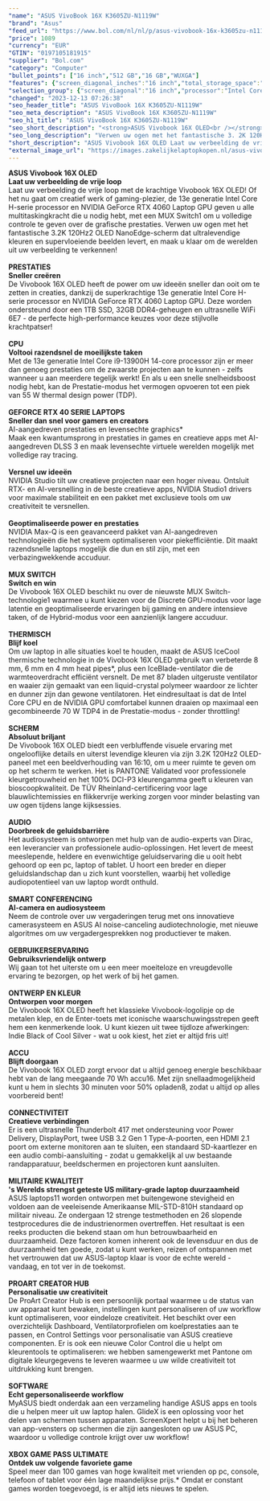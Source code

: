 ```yaml
---
"name": "ASUS VivoBook 16X K3605ZU-N1119W"
"brand": "Asus"
"feed_url": "https://www.bol.com/nl/nl/p/asus-vivobook-16x-k3605zu-n1119w/9300000148951371"
"price": 1089
"currency": "EUR"
"GTIN": "0197105181915"
"supplier": "Bol.com"
"category": "Computer"
"bullet_points": ["16 inch","512 GB","16 GB","WUXGA"]
"features": {"screen_diagonal_inches":"16 inch","total_storage_space":"512 GB","memory_size":"16 GB","graphics":"WUXGA"}
"selection_group": {"screen_diagonal":"16 inch","processor":"Intel Core i7","changed_price_past_3_days":false,"product_family":"VivoBook"}
"changed": "2023-12-13 07:26:38"
"seo_header_title": "ASUS VivoBook 16X K3605ZU-N1119W"
"seo_meta_description": "ASUS VivoBook 16X K3605ZU-N1119W"
"seo_h1_title": "ASUS VivoBook 16X K3605ZU-N1119W"
"seo_short_description": "<strong>ASUS Vivobook 16X OLED<br /></strong> <strong>Laat uw verbeelding de vrije loop<br /></strong>Laat uw verbeelding de vrije loop met de krachtige Vivobook 16X OLED! Of het nu gaat om creatief werk of gaming-plezier, de 13e generatie Intel Core H-serie processor en NVIDIA GeForce RTX 4060 Laptop GPU geven u alle multitaskingkracht die u nodig hebt, met een MUX Switch1 om u volledige controle te geven over de grafische prestaties."
"seo_long_description": "Verwen uw ogen met het fantastische 3. 2K 120Hz2 OLED NanoEdge-scherm dat ultralevendige kleuren en supervloeiende beelden levert, en maak u klaar om de werelden uit uw verbeelding te verkennen! <br /> <br /> <strong>PRESTATIES<br /></strong> <strong>Sneller creëren<br /></strong>De Vivobook 16X OLED heeft de power om uw ideeën sneller dan ooit om te zetten in creaties, dankzij de superkrachtige 13e generatie Intel Core H-serie processor en NVIDIA GeForce RTX 4060 Laptop GPU. Deze worden ondersteund door een 1TB SSD, 32GB DDR4-geheugen en ultrasnelle WiFi 6E7 - de perfecte high-performance keuzes voor deze stijlvolle krachtpatser! <br /> <br /> <strong>CPU<br /></strong> <strong>Voltooi razendsnel de moeilijkste taken<br /></strong>Met de 13e generatie Intel Core i9-13900H 14-core processor zijn er meer dan genoeg prestaties om de zwaarste projecten aan te kunnen - zelfs wanneer u aan meerdere tegelijk werkt! En als u een snelle snelheidsboost nodig hebt, kan de Prestatie-modus het vermogen opvoeren tot een piek van 55 W thermal design power (TDP). <br /> <br /> <strong>GEFORCE RTX 40 SERIE LAPTOPS<br /></strong> <strong>Sneller dan snel voor gamers en creators<br /></strong>AI-aangedreven prestaties en levensechte graphics* <br />Maak een kwantumsprong in prestaties in games en creatieve apps met AI-aangedreven DLSS 3 en maak levensechte virtuele werelden mogelijk met volledige ray tracing. <br /> <br /> <strong>Versnel uw ideeën<br /></strong>NVIDIA Studio tilt uw creatieve projecten naar een hoger niveau. Ontsluit RTX- en AI-versnelling in de beste creatieve apps, NVIDIA Studio1 drivers voor maximale stabiliteit en een pakket met exclusieve tools om uw creativiteit te versnellen. <br /> <br /> <strong>Geoptimaliseerde power en prestaties<br /></strong>NVIDIA Max-Q is een geavanceerd pakket van AI-aangedreven technologieën die het systeem optimaliseren voor piekefficiëntie. Dit maakt razendsnelle laptops mogelijk die dun en stil zijn, met een verbazingwekkende accuduur. <br /> <br /> <strong>MUX SWITCH<br /></strong> <strong>Switch en win<br /></strong>De Vivobook 16X OLED beschikt nu over de nieuwste MUX Switch-technologie1 waarmee u kunt kiezen voor de Discrete GPU-modus voor lage latentie en geoptimaliseerde ervaringen bij gaming en andere intensieve taken, of de Hybrid-modus voor een aanzienlijk langere accuduur. <br /> <br /> <strong>THERMISCH<br /></strong> <strong>Blijf koel<br /></strong>Om uw laptop in alle situaties koel te houden, maakt de ASUS IceCool thermische technologie in de Vivobook 16X OLED gebruik van verbeterde 8 mm, 6 mm en 4 mm heat pipes*, plus een IceBlade-ventilator die de warmteoverdracht efficiënt versnelt. De met 87 bladen uitgeruste ventilator en waaier zijn gemaakt van een liquid-crystal polymeer waardoor ze lichter en dunner zijn dan gewone ventilatoren. Het eindresultaat is dat de Intel Core CPU en de NVIDIA GPU comfortabel kunnen draaien op maximaal een gecombineerde 70 W TDP4 in de Prestatie-modus - zonder throttling! <br /> <br /> <strong>SCHERM<br /></strong> <strong>Absoluut briljant<br /></strong>De Vivobook 16X OLED biedt een verbluffende visuele ervaring met ongelooflijke details en uiterst levendige kleuren via zijn 3. 2K 120Hz2 OLED-paneel met een beeldverhouding van 16:10, om u meer ruimte te geven om op het scherm te werken. Het is PANTONE Validated voor professionele kleurgetrouwheid en het 100% DCI-P3 kleurengamma geeft u kleuren van bioscoopkwaliteit. De TÜV Rheinland-certificering voor lage blauwlichtemissies en flikkervrije werking zorgen voor minder belasting van uw ogen tijdens lange kijksessies. <br /> <br /> <strong>AUDIO<br /></strong> <strong>Doorbreek de geluidsbarrière<br /></strong>Het audiosysteem is ontworpen met hulp van de audio-experts van Dirac, een leverancier van professionele audio-oplossingen. Het levert de meest meeslepende, heldere en evenwichtige geluidservaring die u ooit hebt gehoord op een pc, laptop of tablet. U hoort een breder en dieper geluidslandschap dan u zich kunt voorstellen, waarbij het volledige audiopotentieel van uw laptop wordt onthuld. <br /> <br /> <strong>SMART CONFERENCING<br /></strong> <strong>AI-camera en audiosysteem<br /></strong>Neem de controle over uw vergaderingen terug met ons innovatieve camerasysteem en ASUS AI noise-canceling audiotechnologie, met nieuwe algoritmes om uw vergadergesprekken nog productiever te maken. <br /> <br /> <strong>GEBRUIKERSERVARING<br /></strong> <strong>Gebruiksvriendelijk ontwerp<br /></strong>Wij gaan tot het uiterste om u een meer moeiteloze en vreugdevolle ervaring te bezorgen, op het werk of bij het gamen. <br /> <br /> <strong>ONTWERP EN KLEUR<br /></strong> <strong>Ontworpen voor morgen<br /></strong>De Vivobook 16X OLED heeft het klassieke Vivobook-logolipje op de metalen klep, en de Enter-toets met iconische waarschuwingsstrepen geeft hem een kenmerkende look. U kunt kiezen uit twee tijdloze afwerkingen: Indie Black of Cool Silver - wat u ook kiest, het ziet er altijd fris uit! <br /> <br /> <strong>ACCU<br /></strong> <strong>Blijft doorgaan<br /></strong>De Vivobook 16X OLED zorgt ervoor dat u altijd genoeg energie beschikbaar hebt van de lang meegaande 70 Wh accu16. Met zijn snellaadmogelijkheid kunt u hem in slechts 30 minuten voor 50% opladen8, zodat u altijd op alles voorbereid bent! <br /> <br /> <strong>CONNECTIVITEIT<br /></strong> <strong>Creatieve verbindingen<br /></strong>Er is een ultrasnelle Thunderbolt 417 met ondersteuning voor Power Delivery, DisplayPort, twee USB 3. 2 Gen 1 Type-A-poorten, een HDMI 2. 1 poort om externe monitoren aan te sluiten, een standaard SD-kaartlezer en een audio combi-aansluiting - zodat u gemakkelijk al uw bestaande randapparatuur, beeldschermen en projectoren kunt aansluiten. <br /> <br /> <strong>MILITAIRE KWALITEIT<br /></strong> <strong>'s Werelds strengst geteste US military-grade laptop duurzaamheid<br /></strong>ASUS laptops11 worden ontworpen met buitengewone stevigheid en voldoen aan de veeleisende Amerikaanse MIL-STD-810H standaard op militair niveau. Ze ondergaan 12 strenge testmethoden en 26 slopende testprocedures die de industrienormen overtreffen. Het resultaat is een reeks producten die bekend staan om hun betrouwbaarheid en duurzaamheid. Deze factoren komen inherent ook de levensduur en dus de duurzaamheid ten goede, zodat u kunt werken, reizen of ontspannen met het vertrouwen dat uw ASUS-laptop klaar is voor de echte wereld - vandaag, en tot ver in de toekomst. <br /> <br /> <strong>PROART CREATOR HUB<br /></strong> <strong>Personalisatie uw creativiteit<br /></strong>De ProArt Creator Hub is een persoonlijk portaal waarmee u de status van uw apparaat kunt bewaken, instellingen kunt personaliseren of uw workflow kunt optimaliseren, voor eindeloze creativiteit. Het beschikt over een overzichtelijk Dashboard, Ventilatorprofielen om koelprestaties aan te passen, en Control Settings voor personalisatie van ASUS creatieve componenten. Er is ook een nieuwe Color Control die u helpt om kleurentools te optimaliseren: we hebben samengewerkt met Pantone om digitale kleurgegevens te leveren waarmee u uw wilde creativiteit tot uitdrukking kunt brengen. <br /> <br /> <strong>SOFTWARE<br /></strong> <strong>Echt gepersonaliseerde workflow<br /></strong>MyASUS biedt onderdak aan een verzameling handige ASUS apps en tools die u helpen meer uit uw laptop halen. GlideX is een oplossing voor het delen van schermen tussen apparaten. ScreenXpert helpt u bij het beheren van app-vensters op schermen die zijn aangesloten op uw ASUS PC, waardoor u volledige controle krijgt over uw workflow! <br /> <br /> <strong>XBOX GAME PASS ULTIMATE<br /></strong> <strong>Ontdek uw volgende favoriete game<br /></strong>Speel meer dan 100 games van hoge kwaliteit met vrienden op pc, console, telefoon of tablet voor één lage maandelijkse prijs. * Omdat er constant games worden toegevoegd, is er altijd iets nieuws te spelen. <br />"
"short_description": "ASUS Vivobook 16X OLED Laat uw verbeelding de vrije loop Laat uw verbeelding de vrije loop met de krachtige Vivobook 16X OLED! Of het nu gaat om creatief werk of gaming-plezier, de 13e generatie Intel Core H-serie processor en NVIDIA GeForce RTX 4060 Laptop GPU geven u alle multitaskingkracht die u nodig hebt, met een MUX Switch1 om u volledige controle te geven over de grafische prestaties. Verwen uw ogen met het fantastische 3.2K 120Hz2 OLED NanoEdge-scherm dat ultralevendige kleuren en supervloeiende beelden levert, en maak u klaar om de werelden uit uw verbeelding te verkennen! PRESTATIES Sneller creëren De Vivobook 16X OLED heeft de power om uw ideeën sneller dan ooit om te zetten in creaties, dankzij de superkrachtige 13e generatie Intel Core H-serie processor en NVIDIA GeForce RTX 4060 Laptop GPU. Deze worden ondersteund door een 1TB SSD, 32GB DDR4-geheugen en ultrasnelle WiFi 6E7 - de perfecte high-performance keuzes voor deze stijlvolle krachtpatser! CPU Voltooi razendsnel de moeilijkste taken Met de 13e generatie Intel Core i9-13900H 14-core processor zijn er meer dan genoeg prestaties om de zwaarste projecten aan te kunnen - zelfs wanneer u aan meerdere tegelijk werkt! En als u een snelle snelheidsboost nodig hebt, kan de Prestatie-modus het vermogen opvoeren tot een piek van 55 W thermal design power (TDP). GEFORCE RTX 40 SERIE LAPTOPS Sneller dan snel voor gamers en creators AI-aangedreven prestaties en levensechte graphics* Maak een kwantumsprong in prestaties in games en creatieve apps met AI-aangedreven DLSS 3 en maak levensechte virtuele werelden mogelijk met volledige ray tracing. Versnel uw ideeën NVIDIA Studio tilt uw creatieve projecten naar een hoger niveau. Ontsluit RTX- en AI-versnelling in de beste creatieve apps, NVIDIA Studio1 drivers voor maximale stabiliteit en een pakket met exclusieve tools om uw creativiteit te versnellen. Geoptimaliseerde power en prestaties NVIDIA Max-Q is een geavanceerd pakket van AI-aangedreven technologieën die het systeem optimaliseren voor piekefficiëntie. Dit maakt razendsnelle laptops mogelijk die dun en stil zijn, met een verbazingwekkende accuduur. MUX SWITCH Switch en win De Vivobook 16X OLED beschikt nu over de nieuwste MUX Switch-technologie1 waarmee u kunt kiezen voor de Discrete GPU-modus voor lage latentie en geoptimaliseerde ervaringen bij gaming en andere intensieve taken, of de Hybrid-modus voor een aanzienlijk langere accuduur. THERMISCH Blijf koel Om uw laptop in alle situaties koel te houden, maakt de ASUS IceCool thermische technologie in de Vivobook 16X OLED gebruik van verbeterde 8 mm, 6 mm en 4 mm heat pipes*, plus een IceBlade-ventilator die de warmteoverdracht efficiënt versnelt. De met 87 bladen uitgeruste ventilator en waaier zijn gemaakt van een liquid-crystal polymeer waardoor ze lichter en dunner zijn dan gewone ventilatoren. Het eindresultaat is dat de Intel Core CPU en de NVIDIA GPU comfortabel kunnen draaien op maximaal een gecombineerde 70 W TDP4 in de Prestatie-modus - zonder throttling! SCHERM Absoluut briljant De Vivobook 16X OLED biedt een verbluffende visuele ervaring met ongelooflijke details en uiterst levendige kleuren via zijn 3.2K 120Hz2 OLED-paneel met een beeldverhouding van 16:10, om u meer ruimte te geven om op het scherm te werken. Het is PANTONE Validated voor professionele kleurgetrouwheid en het 100% DCI-P3 kleurengamma geeft u kleuren van bioscoopkwaliteit. De TÜV Rheinland-certificering voor lage blauwlichtemissies en flikkervrije werking zorgen voor minder belasting van uw ogen tijdens lange kijksessies. AUDIO Doorbreek de geluidsbarrière Het audiosysteem is ontworpen met hulp van de audio-experts van Dirac, een leverancier van professionele audio-oplossingen. Het levert de meest meeslepende, heldere en evenwichtige geluidservaring die u ooit hebt gehoord op een pc, laptop of tablet. U hoort een breder en dieper geluidslandschap dan u zich kunt voorstellen, waarbij het volledige audiopotentieel van uw laptop wordt onthuld. SMART CONFERENCING AI-camera en audiosysteem Neem de controle over uw vergaderingen terug met ons innovatieve camerasysteem en ASUS AI noise-canceling audiotechnologie, met nieuwe algoritmes om uw vergadergesprekken nog productiever te maken. GEBRUIKERSERVARING Gebruiksvriendelijk ontwerp Wij gaan tot het uiterste om u een meer moeiteloze en vreugdevolle ervaring te bezorgen, op het werk of bij het gamen. ONTWERP EN KLEUR Ontworpen voor morgen De Vivobook 16X OLED heeft het klassieke Vivobook-logolipje op de metalen klep, en de Enter-toets met iconische waarschuwingsstrepen geeft hem een kenmerkende look. U kunt kiezen uit twee tijdloze afwerkingen: Indie Black of Cool Silver - wat u ook kiest, het ziet er altijd fris uit! ACCU Blijft doorgaan De Vivobook 16X OLED zorgt ervoor dat u altijd genoeg energie beschikbaar hebt van de lang meegaande 70 Wh accu16. Met zijn snellaadmogelijkheid kunt u hem in slechts 30 minuten voor 50% opladen8, zodat u altijd op alles voorbereid bent! CONNECTIVITEIT Creatieve verbindingen Er is een ultrasnelle Thunderbolt 417 met ondersteuning voor Power Delivery, DisplayPort, twee USB 3.2 Gen 1 Type-A-poorten, een HDMI 2.1 poort om externe monitoren aan te sluiten, een standaard SD-kaartlezer en een audio combi-aansluiting - zodat u gemakkelijk al uw bestaande randapparatuur, beeldschermen en projectoren kunt aansluiten. MILITAIRE KWALITEIT 's Werelds strengst geteste US military-grade laptop duurzaamheid ASUS laptops11 worden ontworpen met buitengewone stevigheid en voldoen aan de veeleisende Amerikaanse MIL-STD-810H standaard op militair niveau. Ze ondergaan 12 strenge testmethoden en 26 slopende testprocedures die de industrienormen overtreffen. Het resultaat is een reeks producten die bekend staan om hun betrouwbaarheid en duurzaamheid. Deze factoren komen inherent ook de levensduur en dus de duurzaamheid ten goede, zodat u kunt werken, reizen of ontspannen met het vertrouwen dat uw ASUS-laptop klaar is voor de echte wereld - vandaag, en tot ver in de toekomst. PROART CREATOR HUB Personalisatie uw creativiteit De ProArt Creator Hub is een persoonlijk portaal waarmee u de status van uw apparaat kunt bewaken, instellingen kunt personaliseren of uw workflow kunt optimaliseren, voor eindeloze creativiteit. Het beschikt over een overzichtelijk Dashboard, Ventilatorprofielen om koelprestaties aan te passen, en Control Settings voor personalisatie van ASUS creatieve componenten. Er is ook een nieuwe Color Control die u helpt om kleurentools te optimaliseren: we hebben samengewerkt met Pantone om digitale kleurgegevens te leveren waarmee u uw wilde creativiteit tot uitdrukking kunt brengen. SOFTWARE Echt gepersonaliseerde workflow MyASUS biedt onderdak aan een verzameling handige ASUS apps en tools die u helpen meer uit uw laptop halen. GlideX is een oplossing voor het delen van schermen tussen apparaten. ScreenXpert helpt u bij het beheren van app-vensters op schermen die zijn aangesloten op uw ASUS PC, waardoor u volledige controle krijgt over uw workflow! XBOX GAME PASS ULTIMATE Ontdek uw volgende favoriete game Speel meer dan 100 games van hoge kwaliteit met vrienden op pc, console, telefoon of tablet voor één lage maandelijkse prijs.* Omdat er constant games worden toegevoegd, is er altijd iets nieuws te spelen."
"external_image_url": "https://images.zakelijkelaptopkopen.nl/asus-vivobook-16x-k3605zu-n1119w.webp"
---
```


<strong>ASUS Vivobook 16X OLED<br /></strong> <strong>Laat uw verbeelding de vrije loop<br /></strong>Laat uw verbeelding de vrije loop met de krachtige Vivobook 16X OLED! Of het nu gaat om creatief werk of gaming-plezier, de 13e generatie Intel Core H-serie processor en NVIDIA GeForce RTX 4060 Laptop GPU geven u alle multitaskingkracht die u nodig hebt, met een MUX Switch1 om u volledige controle te geven over de grafische prestaties. Verwen uw ogen met het fantastische 3.2K 120Hz2 OLED NanoEdge-scherm dat ultralevendige kleuren en supervloeiende beelden levert, en maak u klaar om de werelden uit uw verbeelding te verkennen! <br /> <br /> <strong>PRESTATIES<br /></strong> <strong>Sneller creëren<br /></strong>De Vivobook 16X OLED heeft de power om uw ideeën sneller dan ooit om te zetten in creaties, dankzij de superkrachtige 13e generatie Intel Core H-serie processor en NVIDIA GeForce RTX 4060 Laptop GPU. Deze worden ondersteund door een 1TB SSD, 32GB DDR4-geheugen en ultrasnelle WiFi 6E7 - de perfecte high-performance keuzes voor deze stijlvolle krachtpatser! <br /> <br /> <strong>CPU<br /></strong> <strong>Voltooi razendsnel de moeilijkste taken<br /></strong>Met de 13e generatie Intel Core i9-13900H 14-core processor zijn er meer dan genoeg prestaties om de zwaarste projecten aan te kunnen - zelfs wanneer u aan meerdere tegelijk werkt! En als u een snelle snelheidsboost nodig hebt, kan de Prestatie-modus het vermogen opvoeren tot een piek van 55 W thermal design power (TDP). <br /> <br /> <strong>GEFORCE RTX 40 SERIE LAPTOPS<br /></strong> <strong>Sneller dan snel voor gamers en creators<br /></strong>AI-aangedreven prestaties en levensechte graphics* <br />Maak een kwantumsprong in prestaties in games en creatieve apps met AI-aangedreven DLSS 3 en maak levensechte virtuele werelden mogelijk met volledige ray tracing. <br /> <br /> <strong>Versnel uw ideeën<br /></strong>NVIDIA Studio tilt uw creatieve projecten naar een hoger niveau. Ontsluit RTX- en AI-versnelling in de beste creatieve apps, NVIDIA Studio1 drivers voor maximale stabiliteit en een pakket met exclusieve tools om uw creativiteit te versnellen. <br /> <br /> <strong>Geoptimaliseerde power en prestaties<br /></strong>NVIDIA Max-Q is een geavanceerd pakket van AI-aangedreven technologieën die het systeem optimaliseren voor piekefficiëntie. Dit maakt razendsnelle laptops mogelijk die dun en stil zijn, met een verbazingwekkende accuduur. <br /> <br /> <strong>MUX SWITCH<br /></strong> <strong>Switch en win<br /></strong>De Vivobook 16X OLED beschikt nu over de nieuwste MUX Switch-technologie1 waarmee u kunt kiezen voor de Discrete GPU-modus voor lage latentie en geoptimaliseerde ervaringen bij gaming en andere intensieve taken, of de Hybrid-modus voor een aanzienlijk langere accuduur. <br /> <br /> <strong>THERMISCH<br /></strong> <strong>Blijf koel<br /></strong>Om uw laptop in alle situaties koel te houden, maakt de ASUS IceCool thermische technologie in de Vivobook 16X OLED gebruik van verbeterde 8 mm, 6 mm en 4 mm heat pipes*, plus een IceBlade-ventilator die de warmteoverdracht efficiënt versnelt. De met 87 bladen uitgeruste ventilator en waaier zijn gemaakt van een liquid-crystal polymeer waardoor ze lichter en dunner zijn dan gewone ventilatoren. Het eindresultaat is dat de Intel Core CPU en de NVIDIA GPU comfortabel kunnen draaien op maximaal een gecombineerde 70 W TDP4 in de Prestatie-modus - zonder throttling! <br /> <br /> <strong>SCHERM<br /></strong> <strong>Absoluut briljant<br /></strong>De Vivobook 16X OLED biedt een verbluffende visuele ervaring met ongelooflijke details en uiterst levendige kleuren via zijn 3.2K 120Hz2 OLED-paneel met een beeldverhouding van 16:10, om u meer ruimte te geven om op het scherm te werken. Het is PANTONE Validated voor professionele kleurgetrouwheid en het 100% DCI-P3 kleurengamma geeft u kleuren van bioscoopkwaliteit. De TÜV Rheinland-certificering voor lage blauwlichtemissies en flikkervrije werking zorgen voor minder belasting van uw ogen tijdens lange kijksessies. <br /> <br /> <strong>AUDIO<br /></strong> <strong>Doorbreek de geluidsbarrière<br /></strong>Het audiosysteem is ontworpen met hulp van de audio-experts van Dirac, een leverancier van professionele audio-oplossingen. Het levert de meest meeslepende, heldere en evenwichtige geluidservaring die u ooit hebt gehoord op een pc, laptop of tablet. U hoort een breder en dieper geluidslandschap dan u zich kunt voorstellen, waarbij het volledige audiopotentieel van uw laptop wordt onthuld. <br /> <br /> <strong>SMART CONFERENCING<br /></strong> <strong>AI-camera en audiosysteem<br /></strong>Neem de controle over uw vergaderingen terug met ons innovatieve camerasysteem en ASUS AI noise-canceling audiotechnologie, met nieuwe algoritmes om uw vergadergesprekken nog productiever te maken. <br /> <br /> <strong>GEBRUIKERSERVARING<br /></strong> <strong>Gebruiksvriendelijk ontwerp<br /></strong>Wij gaan tot het uiterste om u een meer moeiteloze en vreugdevolle ervaring te bezorgen, op het werk of bij het gamen. <br /> <br /> <strong>ONTWERP EN KLEUR<br /></strong> <strong>Ontworpen voor morgen<br /></strong>De Vivobook 16X OLED heeft het klassieke Vivobook-logolipje op de metalen klep, en de Enter-toets met iconische waarschuwingsstrepen geeft hem een kenmerkende look. U kunt kiezen uit twee tijdloze afwerkingen: Indie Black of Cool Silver - wat u ook kiest, het ziet er altijd fris uit! <br /> <br /> <strong>ACCU<br /></strong> <strong>Blijft doorgaan<br /></strong>De Vivobook 16X OLED zorgt ervoor dat u altijd genoeg energie beschikbaar hebt van de lang meegaande 70 Wh accu16. Met zijn snellaadmogelijkheid kunt u hem in slechts 30 minuten voor 50% opladen8, zodat u altijd op alles voorbereid bent! <br /> <br /> <strong>CONNECTIVITEIT<br /></strong> <strong>Creatieve verbindingen<br /></strong>Er is een ultrasnelle Thunderbolt 417 met ondersteuning voor Power Delivery, DisplayPort, twee USB 3.2 Gen 1 Type-A-poorten, een HDMI 2.1 poort om externe monitoren aan te sluiten, een standaard SD-kaartlezer en een audio combi-aansluiting - zodat u gemakkelijk al uw bestaande randapparatuur, beeldschermen en projectoren kunt aansluiten. <br /> <br /> <strong>MILITAIRE KWALITEIT<br /></strong> <strong>'s Werelds strengst geteste US military-grade laptop duurzaamheid<br /></strong>ASUS laptops11 worden ontworpen met buitengewone stevigheid en voldoen aan de veeleisende Amerikaanse MIL-STD-810H standaard op militair niveau. Ze ondergaan 12 strenge testmethoden en 26 slopende testprocedures die de industrienormen overtreffen. Het resultaat is een reeks producten die bekend staan om hun betrouwbaarheid en duurzaamheid. Deze factoren komen inherent ook de levensduur en dus de duurzaamheid ten goede, zodat u kunt werken, reizen of ontspannen met het vertrouwen dat uw ASUS-laptop klaar is voor de echte wereld - vandaag, en tot ver in de toekomst. <br /> <br /> <strong>PROART CREATOR HUB<br /></strong> <strong>Personalisatie uw creativiteit<br /></strong>De ProArt Creator Hub is een persoonlijk portaal waarmee u de status van uw apparaat kunt bewaken, instellingen kunt personaliseren of uw workflow kunt optimaliseren, voor eindeloze creativiteit. Het beschikt over een overzichtelijk Dashboard, Ventilatorprofielen om koelprestaties aan te passen, en Control Settings voor personalisatie van ASUS creatieve componenten. Er is ook een nieuwe Color Control die u helpt om kleurentools te optimaliseren: we hebben samengewerkt met Pantone om digitale kleurgegevens te leveren waarmee u uw wilde creativiteit tot uitdrukking kunt brengen. <br /> <br /> <strong>SOFTWARE<br /></strong> <strong>Echt gepersonaliseerde workflow<br /></strong>MyASUS biedt onderdak aan een verzameling handige ASUS apps en tools die u helpen meer uit uw laptop halen. GlideX is een oplossing voor het delen van schermen tussen apparaten. ScreenXpert helpt u bij het beheren van app-vensters op schermen die zijn aangesloten op uw ASUS PC, waardoor u volledige controle krijgt over uw workflow! <br /> <br /> <strong>XBOX GAME PASS ULTIMATE<br /></strong> <strong>Ontdek uw volgende favoriete game<br /></strong>Speel meer dan 100 games van hoge kwaliteit met vrienden op pc, console, telefoon of tablet voor één lage maandelijkse prijs.* Omdat er constant games worden toegevoegd, is er altijd iets nieuws te spelen. <br />